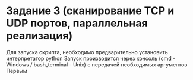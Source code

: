 Задание 3 (сканирование TCP и UDP портов, параллельная реализация)
=====================
Для запуска скрипта, необходимо предварительно установить интерпретатор python
Запуск производится через консоль (cmd - Windows / bash_terminal - Unix) с передачей необходимых аргументов
Первым 
